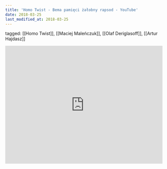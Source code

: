 ```yaml
---
title: 'Homo Twist - Bema pamięci żałobny rapsod - YouTube'
date: 2018-03-25
last_modified_at: 2018-03-25
---
```

tagged: [[Homo Twist]], [[Maciej Maleńczuk]], [[Olaf Deriglasoff]], [[Artur Hajdasz]]
<iframe allow="accelerometer; autoplay; clipboard-write; encrypted-media; gyroscope; picture-in-picture" allowfullscreen="" frameborder="0" height="375" id="youtube_iframe" src="https://www.youtube.com/embed/Yl3BvyM4RtE?feature=oembed&amp;enablejsapi=1&amp;origin=https://safe.txmblr.com&amp;wmode=opaque" width="500"></iframe>